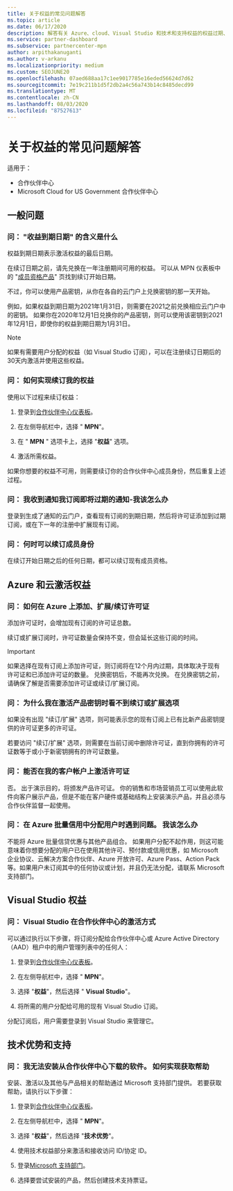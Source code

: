 ```yaml
---
title: 关于权益的常见问题解答
ms.topic: article
ms.date: 06/17/2020
description: 解答有关 Azure、cloud、Visual Studio 和技术和支持权益的权益过期、续订和激活许可证的问题
ms.service: partner-dashboard
ms.subservice: partnercenter-mpn
author: arpithakanuganti
ms.author: v-arkanu
ms.localizationpriority: medium
ms.custom: SEOJUNE20
ms.openlocfilehash: 07aed688aa17c1ee9017785e16eded56624d7d62
ms.sourcegitcommit: 7e19c211b1d5f2db2a4c56a743b14c8485decd99
ms.translationtype: MT
ms.contentlocale: zh-CN
ms.lasthandoff: 08/03/2020
ms.locfileid: "87527613"
---
```

# <a name="benefits-faq"></a>关于权益的常见问题解答

适用于：

- 合作伙伴中心
- Microsoft Cloud for US Government 合作伙伴中心

## <a name="general-questions"></a>一般问题

### <a name="q-what-does-benefit-expiry-date-mean"></a>问： "收益到期日期" 的含义是什么

权益到期日期表示激活权益的最后日期。

在续订日期之前，请先兑换在一年注册期间可用的权益。 可以从 MPN 仪表板中的 "[成员资格产品](https://partner.microsoft.com/dashboard/mpn/offers)" 页找到续订开始日期。

不过，你可以使用产品密钥，从你在各自的云门户上兑换密钥的那一天开始。

例如，如果权益到期日期为2021年1月31日，则需要在2021之前兑换相应云门户中的密钥。 如果你在2020年12月1日兑换你的产品密钥，则可以使用该密钥到2021年12月1日，即使你的权益到期日期为1月31日。

>[!NOTE]
>如果有需要用户分配的权益（如 Visual Studio 订阅），可以在注册续订日期后的30天内激活并使用这些权益。

### <a name="q-how-do-i-renew-my-benefits"></a>问： 如何实现续订我的权益

使用以下过程来续订权益：

1. 登录到[合作伙伴中心仪表板](https://partner.microsoft.com/dashboard/)。

2. 在左侧导航栏中，选择 " **MPN**"。

3. 在 " **MPN** " 选项卡上，选择 "**权益**" 选项。

4. 激活所需权益。

如果你想要的权益不可用，则需要续订你的合作伙伴中心成员身份，然后重复上述过程。

### <a name="q-i-received-a-notification-informing-me-that-my-subscription-is-expiring-soon---what-should-i-do"></a>问： 我收到通知我订阅即将过期的通知-我该怎么办

登录到生成了通知的云门户，查看现有订阅的到期日期，然后将许可证添加到过期订阅，或在下一年的注册中扩展现有订阅。

### <a name="q-when-can-i-renew-my-membership"></a>问： 何时可以续订成员身份

在续订开始日期之后的任何日期，都可以续订现有成员资格。

## <a name="azure-and-cloud-activation-benefits"></a>Azure 和云激活权益

### <a name="q-how-does-adding-extendingrenewing-licenses-work-on-azure"></a>问： 如何在 Azure 上添加、扩展/续订许可证

添加许可证时，会增加现有订阅的许可证总数。

续订或扩展订阅时，许可证数量会保持不变，但会延长这些订阅的时间。

>[!IMPORTANT]
>如果选择在现有订阅上添加许可证，则订阅将在12个月内过期，具体取决于现有许可证和已添加许可证的数量。 兑换密钥后，不能再次兑换。 在兑换密钥之前，请确保了解是否需要添加许可证或续订/扩展订阅。

### <a name="q-why-dont-i-see-the-renew-or-extend-options-when-i-activate-my-product-key"></a>问： 为什么我在激活产品密钥时看不到续订或扩展选项

如果没有出现 "续订/扩展" 选项，则可能表示您的现有订阅上已有比新产品密钥提供的许可证更多的许可证。

若要访问 "续订/扩展" 选项，则需要在当前订阅中删除许可证，直到你拥有的许可证数等于或小于新密钥拥有的许可证数量。

### <a name="q-can-i-activate-the-license-on-my-customers-account"></a>问： 能否在我的客户帐户上激活许可证

否。 出于演示目的，将颁发产品许可证。 你的销售和市场营销员工可以使用此软件向客户展示产品，但是不能在客户硬件或基础结构上安装演示产品，并且必须与合作伙伴监督一起使用。

### <a name="q-im-having-trouble-assigning-users-in-azure-bulk-credit-what-should-i-do"></a>问： 在 Azure 批量信用中分配用户时遇到问题。 我该怎么办

不能将 Azure 批量信贷优惠与其他产品组合。 如果用户分配不起作用，则这可能意味着你想要分配的用户已在使用其他许可、预付款或信用优惠，如 Microsoft 企业协议、云解决方案合作伙伴、Azure 开放许可、Azure Pass、Action Pack 等。如果用户未订阅其中的任何协议或计划，并且仍无法分配，请联系 Microsoft 支持部门。

## <a name="visual-studio-benefits"></a>Visual Studio 权益

### <a name="q-how-does-visual-studio-activation-work-in-partner-center"></a>问： Visual Studio 在合作伙伴中心的激活方式

可以通过执行以下步骤，将订阅分配给合作伙伴中心或 Azure Active Directory （AAD）租户中的用户管理列表中的任何人：

1. 登录到[合作伙伴中心仪表板](https://partner.microsoft.com/dashboard/)。

2. 在左侧导航栏中，选择 " **MPN**"。

3. 选择 "**权益**"，然后选择 " **Visual Studio**"。

4. 将所需的用户分配给可用的现有 Visual Studio 订阅。

分配订阅后，用户需要登录到 Visual Studio 来管理它。

## <a name="technical-benefits-and-support"></a>技术优势和支持

### <a name="q-i-cant-install-the-software-i-downloaded-from-partner-center-how-do-i-get-help"></a>问： 我无法安装从合作伙伴中心下载的软件。 如何实现获取帮助

安装、激活以及其他与产品相关的帮助通过 Microsoft 支持部门提供。 若要获取帮助，请执行以下步骤：

1. 登录到[合作伙伴中心仪表板](https://partner.microsoft.com/dashboard/)。

2. 在左侧导航栏中，选择 " **MPN**"。

3. 选择 "**权益**"，然后选择 "**技术优势**"。

4. 使用技术权益部分来激活和接收访问 ID/协定 ID。

5. 登录[Microsoft 支持部门](https://support.microsoft.com/supportforbusiness/productselection)。

6. 选择要尝试安装的产品，然后创建技术支持票证。
